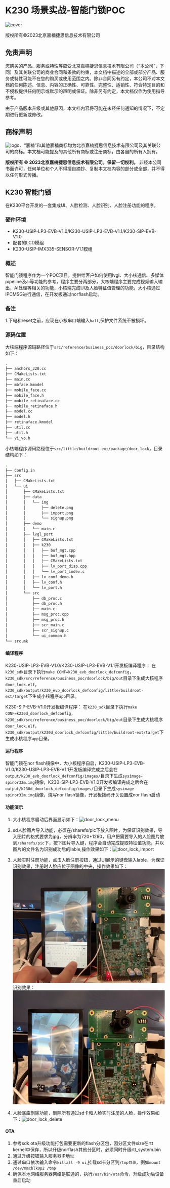 # K230 场景实战-智能门锁POC

![cover](images/canaan-cover.png)

版权所有©2023北京嘉楠捷思信息技术有限公司

<div style="page-break-after:always"></div>

## 免责声明

您购买的产品、服务或特性等应受北京嘉楠捷思信息技术有限公司（“本公司”，下同）及其关联公司的商业合同和条款的约束，本文档中描述的全部或部分产品、服务或特性可能不在您的购买或使用范围之内。除非合同另有约定，本公司不对本文档的任何陈述、信息、内容的正确性、可靠性、完整性、适销性、符合特定目的和不侵权提供任何明示或默示的声明或保证。除非另有约定，本文档仅作为使用指导参考。

由于产品版本升级或其他原因，本文档内容将可能在未经任何通知的情况下，不定期进行更新或修改。

## 商标声明

![logo](images/logo.png)、“嘉楠”和其他嘉楠商标均为北京嘉楠捷思信息技术有限公司及其关联公司的商标。本文档可能提及的其他所有商标或注册商标，由各自的所有人拥有。

**版权所有 © 2023北京嘉楠捷思信息技术有限公司。保留一切权利。**
非经本公司书面许可，任何单位和个人不得擅自摘抄、复制本文档内容的部分或全部，并不得以任何形式传播。

<div style="page-break-after:always"></div>

## K230 智能门锁

在K230平台开发的一套集成UI、人脸检测、人脸识别、人脸注册功能的程序。

### 硬件环境

- K230-USIP-LP3-EVB-V1.0/K230-USIP-LP3-EVB-V1.1/K230-SIP-EVB-V1.0
- 配套的LCD模组
- K230-USIP-IMX335-SENSOR-V1.1模组

### 概述

智能门锁程序作为一个POC项目，提供给客户如何使用lvgl、大小核通信、多媒体pipeline及ai等功能的参考，程序主要分两部分，大核端程序主要完成视频输入输出，AI处理等相关的功能，小核端完成UI及人脸特征值管理的功能，大小核通过IPCMSG进行通信，在开发板通过norflash启动。

### 备注

1.下电和reset之前，应现在小核串口端输入`halt`,保护文件系统不被损坏。

### 源码位置

大核端程序源码路径位于`src/reference/business_poc/doorlock/big`，目录结构如下：

```sh
.
├── anchors_320.cc
├── CMakeLists.txt
├── main.cc
├── mbface.kmodel
├── mobile_face.cc
├── mobile_face.h
├── mobile_retinaface.cc
├── mobile_retinaface.h
├── model.cc
├── model.h
├── retinaface.kmodel
├── util.cc
├── util.h
└── vi_vo.h

```

小核端程序源码路径位于`src/little/buildroot-ext/package/door_lock`，目录结构如下：

```sh
.
├── Config.in
├── src
│   ├── CMakeLists.txt
│   └── ui
│       ├── CMakeLists.txt
│       ├── data
│       │   └── img
│       │       ├── delete.png
│       │       ├── import.png
│       │       └── signup.png
│       ├── demo
│       │   └── main.c
│       ├── lvgl_port
│       │   ├── CMakeLists.txt
│       │   ├── k230
│       │   │   ├── buf_mgt.cpp
│       │   │   ├── buf_mgt.hpp
│       │   │   ├── CMakeLists.txt
│       │   │   ├── lv_port_disp.cpp
│       │   │   └── lv_port_indev.c
│       │   ├── lv_conf_demo.h
│       │   ├── lv_conf.h
│       │   └── lv_port.h
│       └── src
│           ├── db_proc.c
│           ├── db_proc.h
│           ├── main.c
│           ├── msg_proc.cpp
│           ├── msg_proc.h
│           ├── scr_main.c
│           ├── scr_signup.c
│           └── ui_common.h
└── src.mk

```

#### 编译程序

K230-USIP-LP3-EVB-V1.0/K230-USIP-LP3-EVB-V1.1开发板编译程序：
在`k230_sdk`目录下执行`make CONF=k230_evb_doorlock_defconfig`，`k230_sdk/src/reference/business_poc/doorlock/big/out`目录下生成大核程序`door_lock.elf`，`k230_sdk/output/k230_evb_doorlock_defconfig/little/buildroot-ext/target`下生成小核程序`app`目录。

K230-SIP-EVB-V1.0开发板编译程序：
在`k230_sdk`目录下执行`make CONF=k230d_doorlock_defconfig`，`k230_sdk/src/reference/business_poc/doorlock/big/out`目录下生成大核程序`door_lock.elf`，`k230_sdk/output/k230d_doorlock_defconfig/little/buildroot-ext/target`下生成小核程序`app`目录。

#### 运行程序

智能门锁在nor flash镜像中，大小核程序自启，K230-USIP-LP3-EVB-V1.0/K230-USIP-LP3-EVB-V1.1开发板编译完成之后会在`output/k230_evb_doorlock_defconfig/images/`目录下生成`sysimage-spinor32m.img`镜像，K230-SIP-LP3-EVB-V1.0开发板编译完成之后会在`output/k230d_doorlock_defconfig/images/`目录下生成`sysimage-spinor32m.img`镜像，烧写nor flash镜像，开发板拨码开关设置成nor flash启动

#### 功能演示

1. 大小核程序启动后界面显示如下：![door_lock_menu](images/door_lock_menu.png)

1. sd人脸图片导入功能，必须在/sharefs/pic下放入图片，为保证识别效果，导入图片的格式要求为jpg，分辨率为720*1280，用户把需要导入的人脸图片放到`/sharefs/pic`下，按下图片导入键，程序会自动完成提取特征值功能，并以图片的文件名为识别成功后的lable,操作效果如下：![door_lock_import](images/door_lock_import.png)

1. 人脸实时注册功能，点击人脸注册按钮，通过UI展示的键盘输入lable，为保证识别效果，注册时人脸应位于图像的中央，操作效果如下：![door_lock_signup](images/door_lock_signup.png)
识别效果：![door_lock_signup_show](images/door_lock_signup_show.png)

1. 人脸底库删除功能，删除所有通过sd卡和人脸实时注册的人脸，操作效果如下：![door_lock_delete](images/door_lock_delete.png)

#### OTA

1. 参考sdk ota升级功能打包需要更新的flash分区包，因分区文件size在rtt kernel中保存，所以升级norflash其他分区时，必须同时升级rtt_system.bin
1. 通过升级按钮输入服务器IP地址
1. 通过串口依次输入命令`killall -9 ui`,挂载sd卡分区到`/tmp目录`，例如`mount /dev/mmcblk0p2 /tmp`
1. 确保本地网络服务器网络是联通的，执行`/usr/bin/ota`命令，升级成功后设备重启启动
